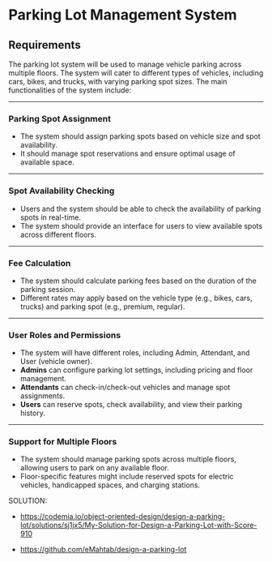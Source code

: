 # Parking Lot Management System

## **Requirements**
The parking lot system will be used to manage vehicle parking across multiple floors. The system will cater to different types of vehicles, including cars, bikes, and trucks, with varying parking spot sizes. The main functionalities of the system include:

---

### **Parking Spot Assignment**
- The system should assign parking spots based on vehicle size and spot availability.
- It should manage spot reservations and ensure optimal usage of available space.

---

### **Spot Availability Checking**
- Users and the system should be able to check the availability of parking spots in real-time.
- The system should provide an interface for users to view available spots across different floors.

---

### **Fee Calculation**
- The system should calculate parking fees based on the duration of the parking session.
- Different rates may apply based on the vehicle type (e.g., bikes, cars, trucks) and parking spot (e.g., premium, regular).

---

### **User Roles and Permissions**
- The system will have different roles, including Admin, Attendant, and User (vehicle owner).
- **Admins** can configure parking lot settings, including pricing and floor management.
- **Attendants** can check-in/check-out vehicles and manage spot assignments.
- **Users** can reserve spots, check availability, and view their parking history.

---

### **Support for Multiple Floors**
- The system should manage parking spots across multiple floors, allowing users to park on any available floor.
- Floor-specific features might include reserved spots for electric vehicles, handicapped spaces, and charging stations.

SOLUTION: 

- https://codemia.io/object-oriented-design/design-a-parking-lot/solutions/sj1jx5/My-Solution-for-Design-a-Parking-Lot-with-Score-910

- https://github.com/eMahtab/design-a-parking-lot